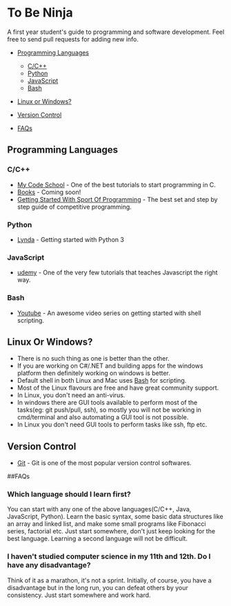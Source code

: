 # To Be Ninja

A first year student's guide to programming and software development. 
Feel free to send pull requests for adding new info.

- [Programming Languages](#programming-languages)
    - [C/C++](#cc)
    - [Python](#python)
    - [JavaScript](#javascript)
    - [Bash](#bash)

- [Linux or Windows?](#linux-or-windows)
- [Version Control](#version-control)
- [FAQs](#faqs)


Programming Languages
---


### C/C++

* [My Code School](https://www.youtube.com/watch?v=AWliApDc61w&list=PL2_aWCzGMAwLSqGsERZGXGkA5AfMhcknE) - One of the best tutorials to start programming in C. 
* [Books]() - Coming soon!
* [Getting Started With Sport Of Programming](http://sportprogramming.blogspot.in/2014/07/getting-started-with-sport-of.html) - The best set and step by step guide of competitive programming. 


### Python

* [Lynda](https://www.lynda.com/Python-tutorials/Python-3-Essential-Training/62226-2.html) - Getting started with Python 3


### JavaScript

* [udemy](https://www.udemy.com/understand-javascript/) - One of the very few tutorials that teaches Javascript the right way.


### Bash

* [Youtube](https://www.youtube.com/watch?v=nVt3Rst-2H8&list=PL7B7FA4E693D8E790) - An awesome video series on getting started with shell scripting.

## Linux Or Windows?
* There is no such thing as one is better than the other. 
* If you are working on C#/.NET and building apps for the windows platform then definitely working on windows is better. 
* Default shell in both Linux and Mac uses [Bash](#bash) for scripting.
* Most of the Linux flavours are free and have great community support.
* In Linux, you don't need an anti-virus.
* In windows there are GUI tools available to perform most of the tasks(eg: git push/pull, ssh), so mostly you will not be working in cmd/terminal and also automating a GUI tool is not possible.
* In Linux you don't need GUI tools to perform tasks like ssh, ftp etc.

## Version Control

* [Git](https://www.lynda.com/Git-tutorials/Git-Essential-Training/100222-2.html) - Git is one of the most popular version control softwares.


##FAQs

### Which language should I learn first?
You can start with any one of the above languages(C/C++, Java, JavaScript, Python). Learn the basic syntax, some basic data structures like an array and linked list, and make some small programs like Fibonacci series, factorial etc.
Just start somewhere, don't just keep looking for the best language. Learning a second language will not be difficult.



### I haven't studied computer science in my 11th and 12th. Do I have any disadvantage?
Think of it as a marathon, it's not a sprint. Initially, of course, you have a disadvantage but in the long run, you can defeat others by your consistency. Just start somewhere and work hard.


### 
